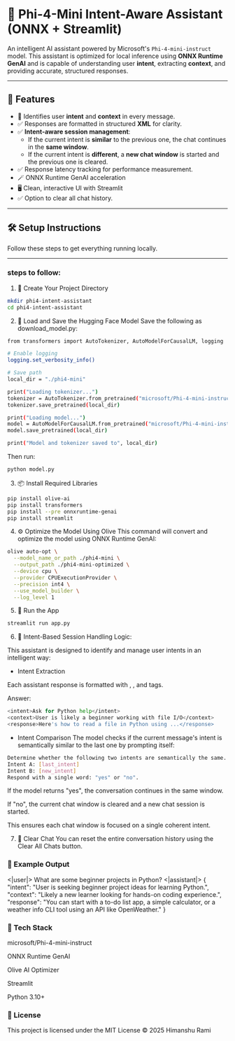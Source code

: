# 🧠 Phi-4-Mini Intent-Aware Assistant (ONNX + Streamlit)

An intelligent AI assistant powered by Microsoft's `Phi-4-mini-instruct` model. This assistant is optimized for local inference using **ONNX Runtime GenAI** and is capable of understanding user **intent**, extracting **context**, and providing accurate, structured responses.

---

## 📌 Features

- 🧠 Identifies user **intent** and **context** in every message.
- ✅ Responses are formatted in structured **XML** for clarity.
- ✅ **Intent-aware session management**:
  - If the current intent is **similar** to the previous one, the chat continues in the **same window**.
  - If the current intent is **different**, a **new chat window** is started and the previous one is cleared.
- ✅ Response latency tracking for performance measurement.
- 🪄 ONNX Runtime GenAI acceleration
- 🖥️ Clean, interactive UI with Streamlit
- ✅ Option to clear all chat history.
---

## 🛠️ Setup Instructions

Follow these steps to get everything running locally.

---

### steps to follow: 

1. 📁 Create Your Project Directory

```bash
mkdir phi4-intent-assistant
cd phi4-intent-assistant
```

2. 🧠 Load and Save the Hugging Face Model
Save the following as download_model.py:

```bash
from transformers import AutoTokenizer, AutoModelForCausalLM, logging

# Enable logging
logging.set_verbosity_info()

# Save path
local_dir = "./phi4-mini"

print("Loading tokenizer...")
tokenizer = AutoTokenizer.from_pretrained("microsoft/Phi-4-mini-instruct", trust_remote_code=True)
tokenizer.save_pretrained(local_dir)

print("Loading model...")
model = AutoModelForCausalLM.from_pretrained("microsoft/Phi-4-mini-instruct", trust_remote_code=True)
model.save_pretrained(local_dir)

print("Model and tokenizer saved to", local_dir)
```

Then run:
```bash
python model.py
```

3. 📦 Install Required Libraries

```bash
pip install olive-ai
pip install transformers
pip install --pre onnxruntime-genai
pip install streamlit
```

4. ⚙️ Optimize the Model Using Olive
This command will convert and optimize the model using ONNX Runtime GenAI:

```bash
olive auto-opt \
  --model_name_or_path ./phi4-mini \
  --output_path ./phi4-mini-optimized \
  --device cpu \
  --provider CPUExecutionProvider \
  --precision int4 \
  --use_model_builder \
  --log_level 1
```

5. 🚀 Run the App

```bash
streamlit run app.py
```

6. 🤖 Intent-Based Session Handling Logic:
   
This assistant is designed to identify and manage user intents in an intelligent way:

* Intent Extraction

Each assistant response is formatted with <intent>, <context>, and <response> tags.

Answer:
```bash
<intent>Ask for Python help</intent>
<context>User is likely a beginner working with file I/O</context>
<response>Here's how to read a file in Python using ...</response>
```

* Intent Comparison
The model checks if the current message's intent is semantically similar to the last one by prompting itself:

```bash
Determine whether the following two intents are semantically the same.
Intent A: [last_intent]
Intent B: [new_intent]
Respond with a single word: "yes" or "no".
```

If the model returns "yes", the conversation continues in the same window.

If "no", the current chat window is cleared and a new chat session is started.

This ensures each chat window is focused on a single coherent intent.

7. 🧼 Clear Chat
You can reset the entire conversation history using the Clear All Chats button.

### 🧠 Example Output
<|user|> What are some beginner projects in Python?
</s>
<|assistant|> 
{
  "intent": "User is seeking beginner project ideas for learning Python.",
  "context": "Likely a new learner looking for hands-on coding experience.",
  "response": "You can start with a to-do list app, a simple calculator, or a weather info CLI tool using an API like OpenWeather."
}

### 🧠 Tech Stack
microsoft/Phi-4-mini-instruct

ONNX Runtime GenAI

Olive AI Optimizer

Streamlit

Python 3.10+

### 📄 License
This project is licensed under the MIT License © 2025 Himanshu Rami
